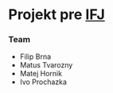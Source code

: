 # Projekt pre [IFJ](https://www.fit.vut.cz/study/course/13981/.cs)

### Team
* Filip Brna
* Matus Tvarozny
* Matej Hornik
* Ivo Prochazka
